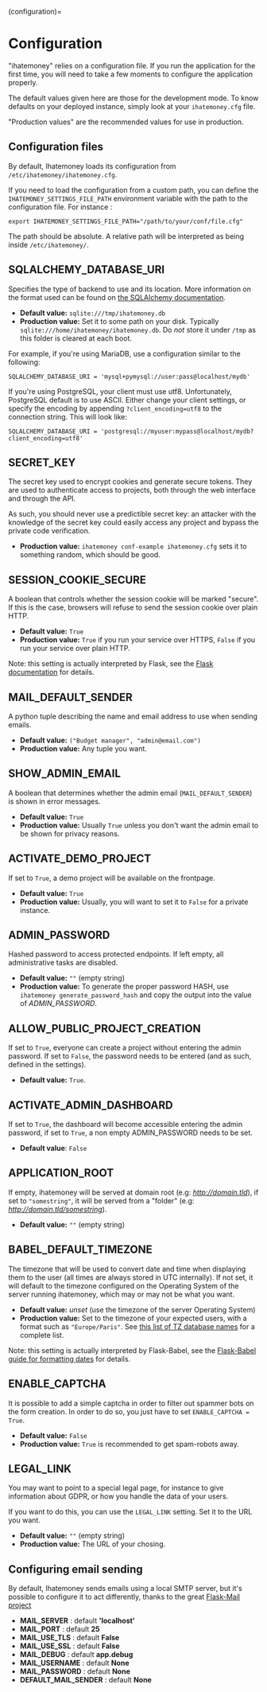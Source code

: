 (configuration)=
# Configuration

"ihatemoney" relies on a configuration file. If you run the
application for the first time, you will need to take a few moments to
configure the application properly.

The default values given here are those for the development mode. To
know defaults on your deployed instance, simply look at your
`ihatemoney.cfg` file.

"Production values" are the recommended values for use in production.

## Configuration files

By default, Ihatemoney loads its configuration from `/etc/ihatemoney/ihatemoney.cfg`.

If you need to load the configuration from a custom path, you can define
the `IHATEMONEY_SETTINGS_FILE_PATH` environment variable with the path
to the configuration file. For instance :

    export IHATEMONEY_SETTINGS_FILE_PATH="/path/to/your/conf/file.cfg"

The path should be absolute. A relative path will be interpreted as
being inside `/etc/ihatemoney/`.

## SQLALCHEMY_DATABASE_URI

Specifies the type of backend to use and its location. More information
on the format used can be found on [the SQLAlchemy
documentation](http://docs.sqlalchemy.org/en/latest/core/engines.html#database-urls).

-   **Default value:** `sqlite:///tmp/ihatemoney.db`
-   **Production value:** Set it to some path on your disk. Typically
    `sqlite:///home/ihatemoney/ihatemoney.db`. Do *not* store it under
    `/tmp` as this folder is cleared at each boot.

For example, if you're using MariaDB, use a configuration similar to
the following:

    SQLALCHEMY_DATABASE_URI = 'mysql+pymysql://user:pass@localhost/mydb'

If you're using PostgreSQL, your client must use utf8. Unfortunately,
PostgreSQL default is to use ASCII. Either change your client settings,
or specify the encoding by appending `?client_encoding=utf8` to the
connection string. This will look like:

    SQLALCHEMY_DATABASE_URI = 'postgresql://myuser:mypass@localhost/mydb?client_encoding=utf8'

## SECRET_KEY

The secret key used to encrypt cookies and generate secure tokens. They
are used to authenticate access to projects, both through the web
interface and through the API.

As such, you should never use a predictible secret key: an attacker with
the knowledge of the secret key could easily access any project and
bypass the private code verification.

-   **Production value:** `ihatemoney conf-example ihatemoney.cfg`
    sets it to something random, which should be good.

## SESSION_COOKIE_SECURE

A boolean that controls whether the session cookie will be marked
"secure". If this is the case, browsers will refuse to send the
session cookie over plain HTTP.

-   **Default value:** `True`
-   **Production value:** `True` if you run your service over HTTPS,
    `False` if you run your service over plain HTTP.

Note: this setting is actually interpreted by Flask, see the [Flask
documentation](https://flask.palletsprojects.com/en/2.0.x/config/#SESSION_COOKIE_SECURE)
for details.

## MAIL_DEFAULT_SENDER

A python tuple describing the name and email address to use when sending
emails.

-   **Default value:** `("Budget manager", "admin@email.com")`
-   **Production value:** Any tuple you want.

## SHOW_ADMIN_EMAIL

A boolean that determines whether the admin email (`MAIL_DEFAULT_SENDER`) is
shown in error messages.

-   **Default value:** `True`
-   **Production value:** Usually `True` unless you don't want the admin
    email to be shown for privacy reasons.

## ACTIVATE_DEMO_PROJECT

If set to `True`, a demo project will be available on the frontpage.

-   **Default value:** `True`
-   **Production value:** Usually, you will want to set it to `False`
    for a private instance.

## ADMIN_PASSWORD

Hashed password to access protected endpoints. If left empty, all
administrative tasks are disabled.

-   **Default value:** `""` (empty string)
-   **Production value:** To generate the proper password HASH, use
    `ihatemoney generate_password_hash` and copy the output into the
    value of *ADMIN_PASSWORD*.

## ALLOW_PUBLIC_PROJECT_CREATION

If set to `True`, everyone can create a project without entering the
admin password. If set to `False`, the password needs to be entered (and
as such, defined in the settings).

-   **Default value:** `True`.

## ACTIVATE_ADMIN_DASHBOARD

If set to `True`, the dashboard will become accessible
entering the admin password, if set to `True`, a non empty
ADMIN_PASSWORD needs to be set.

-   **Default value**: `False`

## APPLICATION_ROOT

If empty, ihatemoney will be served at domain root (e.g:
*http://domain.tld*), if set to `"somestring"`, it will be served from a
"folder" (e.g: *http://domain.tld/somestring*).

-   **Default value:** `""` (empty string)

## BABEL_DEFAULT_TIMEZONE

The timezone that will be used to convert date and time when displaying
them to the user (all times are always stored in UTC internally). If not
set, it will default to the timezone configured on the Operating System
of the server running ihatemoney, which may or may not be what you want.

-   **Default value:** *unset* (use the timezone of the server Operating
    System)
-   **Production value:** Set to the timezone of your expected users,
    with a format such as `"Europe/Paris"`. See [this list of TZ
    database names](https://en.wikipedia.org/wiki/List_of_tz_database_time_zones#List)
    for a complete list.

Note: this setting is actually interpreted by Flask-Babel, see the
[Flask-Babel guide for formatting
dates](https://pythonhosted.org/Flask-Babel/#formatting-dates) for
details.

## ENABLE_CAPTCHA

It is possible to add a simple captcha in order to filter out spammer
bots on the form creation. In order to do so, you just have to set
`ENABLE_CAPTCHA = True`.

-   **Default value:** `False`
-   **Production value:** `True` is recommended to get spam-robots away.


## LEGAL_LINK

You may want to point to a special legal page, for instance to give
information about GDPR, or how you handle the data of your users.

If you want to do this, you can use the `LEGAL_LINK` setting. Set it to the
URL you want.

-   **Default value:** `""` (empty string)
-   **Production value:** The URL of your chosing.

## Configuring email sending

By default, Ihatemoney sends emails using a local SMTP server, but it's
possible to configure it to act differently, thanks to the great
[Flask-Mail
project](https://pythonhosted.org/flask-mail/#configuring-flask-mail)

-   **MAIL_SERVER** : default **'localhost'**
-   **MAIL_PORT** : default **25**
-   **MAIL_USE_TLS** : default **False**
-   **MAIL_USE_SSL** : default **False**
-   **MAIL_DEBUG** : default **app.debug**
-   **MAIL_USERNAME** : default **None**
-   **MAIL_PASSWORD** : default **None**
-   **DEFAULT_MAIL_SENDER** : default **None**
